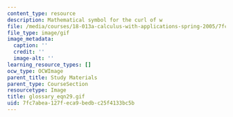 ```yaml
---
content_type: resource
description: Mathematical symbol for the curl of w
file: /media/courses/18-013a-calculus-with-applications-spring-2005/7fc7abea127feca9bedbc25f4133bc5b_glossary_eqn29.gif
file_type: image/gif
image_metadata:
  caption: ''
  credit: ''
  image-alt: ''
learning_resource_types: []
ocw_type: OCWImage
parent_title: Study Materials
parent_type: CourseSection
resourcetype: Image
title: glossary_eqn29.gif
uid: 7fc7abea-127f-eca9-bedb-c25f4133bc5b
---
```

